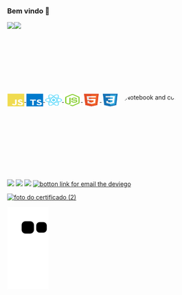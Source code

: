 ### Bem vindo 👋
<div align="center" >
      <a href="https://github.com/deviego" style="display: flex;">
     <img height="150em" src="https://github-readme-stats.vercel.app/api?username=deviego&show_icons=true&theme=radical&include_all_commits=true&count_private=true&hide=prs,issues"/>
     <img height="150em" src="https://github-readme-stats.vercel.app/api/top-langs/?username=deviego&layout=large&theme=radical&langs_count=7"/>
</div>

<div style="display: inline_block"><br>
  <img align="center" alt="Diego-Js" height="30" width="40" src="https://raw.githubusercontent.com/devicons/devicon/master/icons/javascript/javascript-plain.svg">
  <img align="center" alt="Diego-Ts" height="30" width="40" src="https://raw.githubusercontent.com/devicons/devicon/master/icons/typescript/typescript-plain.svg">
   <img align="center" alt="Diego-React" height="30" width="40" src="https://raw.githubusercontent.com/devicons/devicon/master/icons/react/react-original.svg">
  <img align="center" alt="Diego-node" height="30" width="40" src="https://raw.githubusercontent.com/devicons/devicon/master/icons/nodejs/nodejs-original.svg">
 
  <img align="center" alt="Diego-HTML" height="30" width="40" src="https://raw.githubusercontent.com/devicons/devicon/master/icons/html5/html5-original.svg">
  <img align="center" alt="Diego-CSS icon" height="30" width="40" src="https://raw.githubusercontent.com/devicons/devicon/master/icons/css3/css3-original.svg"> 
     
  <img align="right" alt="Notebook and coffe" height="200" style="border-radius:50px;" src="https://raw.githubusercontent.com/MicaelliMedeiros/micaellimedeiros/master/image/computer-illustration.png">
    
</div>

##
  
<div>
     <a href="https://www.youtube.com/channel/UC57olkpMVuuFvwtQj6zoNKg" target="_blank"><img src="https://img.shields.io/badge/YouTube-FF0000?style=for-the-badge&logo=youtube&logoColor=white" target="_blank"></a>
    <a href="https://www.linkedin.com/in/diego-domingues-28a12a215/" target="_blank"><img src="https://img.shields.io/badge/-LinkedIn-%230077B5?style=for-the-badge&logo=linkedin&logoColor=white" target="_blank"></a> 
    <a href="https://discord.com/channels/@me" target="_blank"><img src="https://img.shields.io/badge/Discord-7289DA?style=for-the-badge&logo=discord&logoColor=white" target="_blank"></a>
    <a href = "mailto:diegodomingues266@gmail.com"><img src="https://img.shields.io/badge/-Gmail-%23333?style=for-the-badge&logo=gmail&logoColor=white" alt="botton link for email the deviego "target="_blank">     
    
    


</div>
<div>
    
![foto do certificado (2)](https://user-images.githubusercontent.com/73961367/165835059-4c87b23c-b5c6-4233-9b91-b29f5e8ca02a.png)

    
</div>

 ![Snake animation](https://github.com/deviego/deviego/blob/output/github-contribution-grid-snake.svg)




